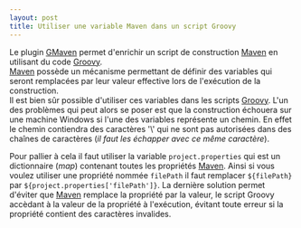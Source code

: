 ```yaml
---
layout: post
title: Utiliser une variable Maven dans un script Groovy
---
```

Le plugin [GMaven] permet d'enrichir un script de construction [Maven] en utilisant du code [Groovy].  
[Maven] possède un mécanisme permettant de définir des variables qui seront remplacées par leur valeur effective lors de l'exécution de la construction.  
Il est bien sûr possible d'utiliser ces variables dans les scripts [Groovy]. L'un des problèmes qui peut alors se poser est que la construction échouera sur une machine Windows si l'une des variables représente un chemin. En effet le chemin contiendra des caractères '\\' qui ne sont pas autorisées dans des chaînes de caractères (*il faut les échapper avec ce même caractère*).

Pour pallier à cela il faut utiliser la variable `project.properties` qui est un dictionnaire (*map*) contenant toutes les propriétés [Maven].
Ainsi si vous voulez utiliser une propriété nommée `filePath` il faut remplacer `${filePath}` par `${project.properties['filePath']}`.
La dernière solution permet d'éviter que [Maven] remplace la propriété par la valeur, le script Groovy accèdant à la valeur de la propriété à l'exécution, évitant toute erreur si la propriété contient des caractères invalides.

[GMaven]: http://groovy.github.io/gmaven/
[Maven]: http://maven.apache.org/
[Groovy]: http://www.groovy-lang.org/